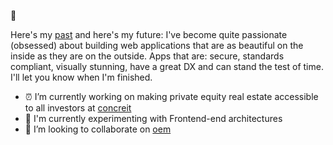 👋

Here's my [past](https://www.linkedin.com/in/kevinlint/) and here's my future: I've become quite passionate (obsessed) about building web
applications that are as beautiful on the inside as they are on the outside. Apps that are: secure, standards compliant, visually stunning, have a great DX and can stand the test of time. I'll let you know when I'm finished.

- ⏰ I’m currently working on making private equity real estate accessible to all investors at [concreit](http://concreit.com)
- 🎈 I'm currently experimenting with Frontend-end architectures
- 🍩 I’m looking to collaborate on [oem](http://github.com/kvnlnt/oem)
